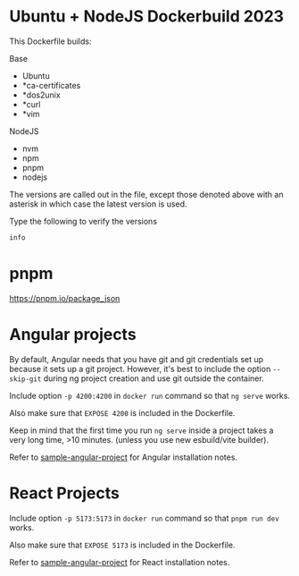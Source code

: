 # Ubuntu + NodeJS Dockerbuild 2023 

This Dockerfile builds: 

Base
- Ubuntu 
- *ca-certificates
- *dos2unix
- *curl
- *vim

NodeJS
- nvm
- npm
- pnpm
- nodejs

The versions are called out in the file, except those denoted above with an asterisk in which case the latest version is used.

Type the following to verify the versions
```bash
info
```

# pnpm

https://pnpm.io/package_json 


# Angular projects

By default, Angular needs that you have git and git credentials set up because it sets up a git project.  However, it's best to include the option `--skip-git` during ng project creation and use git outside the container.

Include option `-p 4200:4200` in `docker run` command so that `ng serve` works.

Also make sure that `EXPOSE 4200` is included in the Dockerfile.

Keep in mind that the first time you run `ng serve` inside a project takes a very long time, >10 minutes. (unless you use new esbuild/vite builder).

Refer to [sample-angular-project](https://github.com/ron2015schmitt/sample-angular-project/tree/main#how-this-repo-was-created) for Angular installation notes.


# React Projects

Include option `-p 5173:5173` in `docker run` command so that `pnpm run dev` works.

Also make sure that `EXPOSE 5173` is included in the Dockerfile.

Refer to [sample-angular-project](https://github.com/ron2015schmitt/sample-react-project/blob/main/README.md#how-this-repo-was-created) for React installation notes.






